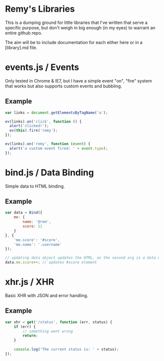 # Remy's Libraries

This is a dumping ground for little libraries that I've written that serve a specific purpose, but don't weigh in big enough (in my eyes) to warrant an entire github repo. 

The aim will be to include documentation for each either here or in a [library].md file.

# events.js / Events

Only tested in Chrome & IE7, but I have a simple event "on", "fire" system that works but also supports custom events and bubbling.

## Example

```javascript
var links = document.getElementsByTagName('a');

ev(links).on('click', function () {
  alert('clicked!');
  ev(this).fire('remy');
});

ev(links).on('remy', function (event) {
  alert('a custom event fired: ' + event.type);
});
```
    
# bind.js / Data Binding

Simple data to HTML binding.

## Example

```javascript
var data = Bind({
    me: {
        name: '@rem',
        score: 11
    }
}, {
    'me.score': '#score',
    'me.name': '.username'
});

// updating data object updates the HTML, as the second arg is a data mapping
data.me.score++; // updates #score element
```

# xhr.js / XHR

Basic XHR with JSON and error handling.

## Example

```javascript
var xhr = get('/status', function (err, status) {
    if (err) {
        // something went wrong
        return;
    }
    
    console.log('The current status is: ' + status);
});
```
